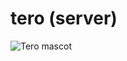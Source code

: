 # tero (server)

![Tero mascot](https://images.vexels.com/content/212931/preview/uruguay-tero-hand-drawn-81fe46.png)